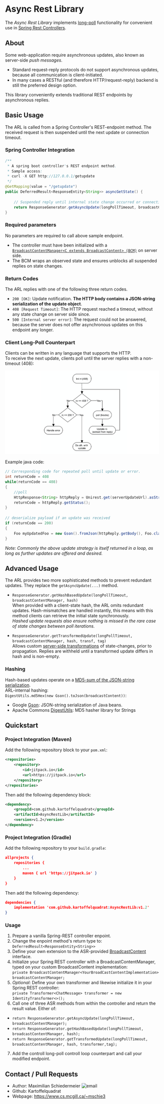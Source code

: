 # Async Rest Library

The *Async Rest Library* implements [long-poll](https://en.wikipedia.org/wiki/Push_technology#Long_polling) functionality for convenient use in [Spring Rest Controllers](https://spring.io/projects/spring-boot).


## About

Some web-application require asynchronous updates, also known as server-side *push messages*.

 * Standard request-reply protocols do not support asynchronous updates, because all communication is client-initiated.
 * In many cases a RESTful (and therefore HTTP/request-reply) backend is still the preferred design option.

This library conveniently extends traditional REST endpoints by asynchronous replies.


## Basic Usage

The ARL is called from a Spring Controller's REST-endpoint method. The received request is then suspended until the next update or connection timeout.  

### Spring Controller Integration
```java
/**
 * A spring boot controller's REST endpoint method.
 * Sample access:
 * curl -X GET http://127.0.0.1/getupdate
 */
@GetMapping(value = "/getupdate")
public DeferredResult<ResponseEntity<String>> asyncGetState() {

    // Suspended reply until internal state change occurred or connection has timed out.
    return ResponseGenerator.getAsyncUpdate(longPollTimeout, broadcastContentManager);
}
```

### Required parameters

No parameters are required to call above sample endpoint.

 * The controller must have been initialized with a [```BroadcastContentManager<C extends BroadcastContent> (BCM)```](docs/eu/kartoffelquadrat/asyncrestlib/BroadcastContentManager.html) on server side.
 * The BCM wraps an observed state and ensures unblocks all suspended replies on state changes.


### Return Codes

The ARL replies with one of the following three return codes. 

 * ```200 [OK]```: Update notification. **The HTTP body contains a JSON-string serialization of the update object**.
 * ```408 [Request Timeout]```: The HTTP request reached a timeout, without any state change on server side since.
 * ```500 [Internal server error]```: The request could not be answered, because the server does not offer asynchronous updates on this endpoint any longer.

### Client Long-Poll Counterpart

Clients can be written in any language that supports the HTTP.  
To receive the next update, clients poll until the server replies with a non-timeout (408):

![long-poll](long-poll.png)

Example java code:

```java
// Corresponding code for repeated poll until update or error.
int returnCode = 408
while(returnCode == 408)
{
    //poll
    HttpResponse<String> httpReply = Unirest.get(serverUpdateUrl).asString();
    returnCode = httpReply.getStatus();
}

// deserialize payload if an update was received
if (returnCode == 200)
{
    Foo myUpdatedFoo = new Gson().fromJson(httpReply.getBody(), Foo.class));
}
```
*Note: Commonly the above update strategy is itself returned in a loop, as long as further updates are offered and desired.*


## Advanced Usage

The ARL provides two more sophisticated methods to prevent redundant updates. They replace the ```getAsyncUpdate(...)``` method.

 * ```ResponseGenerator.getHashBasedUpdate(longPollTimeout, broadcastContentManager, hash)```  
When provided with a client-state hash, the ARL omits redundant updates. Hash-mismatches are handled instantly, this means with this method clients can retrieve the initial state synchronously.  
*Hashed update requests also ensure nothing is missed in the rare case of state changes between poll iterations.*

 * ```ResponseGenerator.getTransformedUpdate(longPollTimeout, broadcastContentManager, hash, transf, tag)```  
Allows custom [server-side transformations](docs/eu/kartoffelquadrat/asyncrestlib/Transformer.html) of state-changes, prior to propagation. Replies are withheld until a transformed update differs in hash and is non-empty.

### Hashing

Hash-based updates operate on a [MD5-sum of the JSON-string serialization](docs/eu/kartoffelquadrat/asyncrestlib/BroadcastContentHasher.html).  
ARL-internal hashing:  
```DigestUtils.md5Hex(new Gson().toJson(broadcastContent))```:

 * Google [Gson](https://mvnrepository.com/artifact/com.google.code.gson/gson/2.8.6): JSON-string serialization of Java beans.
 * Apache Commons [DigestUtils](https://mvnrepository.com/artifact/commons-codec/commons-codec/1.4): MD5 hasher library for Strings

## Quickstart

### Project Integration (Maven)

Add the following repository block to your ```pom.xml```:

```xml
<repositories>
	<repository>
	    <id>jitpack.io</id>
	    <url>https://jitpack.io</url>
	</repository>
</repositories>
```

Then add the following dependency block:

```xml
<dependency>
    <groupId>com.github.kartoffelquadrat</groupId>
    <artifactId>AsyncRestLib</artifactId>
    <version>v1.2</version>
</dependency>
```

### Project Integration (Gradle)

Add the following repository to your ```build.gradle```:

```json
allprojects {
	repositories {
		...
		maven { url 'https://jitpack.io' }
	}
}
```

Then add the following dependency:

```json
dependencies {
	implementation 'com.github.kartoffelquadrat:AsyncRestLib:v1.2'
}
```

### Usage

 1. Prepare a vanilla Spring-REST controller enpoint.
 2. Change the enpoint method's return type to: ```DeferredResult<ResponseEntity<String>>```
 3. Define your own extension to the ASR-provided [BroadcastContent](docs/eu/kartoffelquadrat/asyncrestlib/BroadcastContent.html) interface.
 4. Initialize your Spring REST controller with a BroadcastContentManager, typed on your custom BroadcastContent implementation:  
```private BroadcastContentManager<YourBroadCastContentImplementation> broadcastContentManager;```
 5. *Optional*: Define your own transformer and likewise initialize it in your Spring REST controller:  
```private Transformer<ChatMessage> transformer = new IdentityTransformer<>();```
 6. Call one of three ASR methods from within the controller and return the result value. Either of:
   * ```return ResponseGenerator.getAsyncUpdate(longPollTimeout, broadcastContentManager);```
   * ```return ResponseGenerator.getHashBasedUpdate(longPollTimeout, broadcastContentManager, hash);```
   * ```return ResponseGenerator.getTransformedUpdate(longPollTimeout, broadcastContentManager, hash, transformer,tag);```
 7. Add the controll long-poll controll loop counterpart and call your modified endpoint.


## Contact / Pull Requests

 * Author: Maximilian Schiedermeier ![email](email.png)
 * Github: Kartoffelquadrat
 * Webpage: https://www.cs.mcgill.ca/~mschie3

